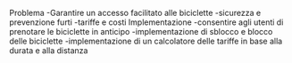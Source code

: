 Problema 
-Garantire un accesso facilitato alle biciclette
-sicurezza e prevenzione furti
-tariffe e costi 
Implementazione
-consentire agli utenti di prenotare le biciclette in anticipo
-implementazione di sblocco e blocco delle biciclette
-implementazione di un calcolatore delle tariffe in base alla durata e alla distanza
